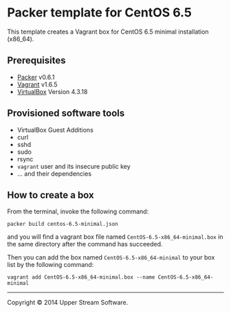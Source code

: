 # Packer template for CentOS 6.5

This template creates a Vagrant box for CentOS 6.5 minimal installation (x86_64).

## Prerequisites

* [Packer](https://www.packer.io/) v0.6.1
* [Vagrant](https://www.vagrantup.com/) v1.6.5
* [VirtualBox](https://www.virtualbox.org/) Version 4.3.18

## Provisioned software tools

* VirtualBox Guest Additions
* curl
* sshd
* sudo
* rsync
* `vagrant` user and its insecure public key
* ... and their dependencies

## How to create a box

From the terminal, invoke the following command:

	packer build centos-6.5-minimal.json

and you will find a vagrant box file named `CentOS-6.5-x86_64-minimal.box`
in the same directory after the command has succeeded.

Then you can add the box named `CentOS-6.5-x86_64-minimal` to your box list
by the following command:

	vagrant add CentOS-6.5-x86_64-minimal.box --name CentOS-6.5-x86_64-minimal

- - -

Copyright &copy; 2014 Upper Stream Software.
